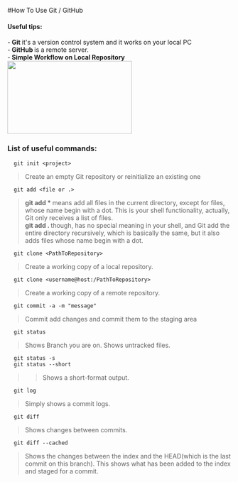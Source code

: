 #How To Use Git / GitHub

<h4>Useful tips: </h4>
-<b> Git </b> it's a version control system and it works on your local PC <br>
-<b> GitHub </b> is a remote server. <br>
-<b> Simple Workflow on Local Repository </b> <br>

<img src="http://newtfire.org/dh/git_shell/gitWorkflow.jpg" width="280" height="164" />


<b><h3>List of useful commands:</h3></b>

```
  git init <project>
```

> Create an empty Git repository or reinitialize an existing one

```
  git add <file or .>
```

> <b> git add * </b> means add all files in the current directory, except for files, whose name begin with a dot. This is your shell 
> functionality, actually, Git only receives a list of files. <br>
> <b> git add . </b> though, has no special meaning in your shell, and Git add the entire directory recursively, which is basically the 
> same, but it also adds files whose name begin with a dot.

```
  git clone <PathToRepository>
```

> Create a working copy of a local repository.

```
  git clone <username@host:/PathToRepository>
```

> Create a working copy of a remote repository.

```
  git commit -a -m "message"
```
> Commit add changes and commit them to the staging area

```
  git status
```
> Shows Branch you are on. Shows untracked files. <br>
> 
```
  git status -s
  git status --short
``` 
>> Shows a short-format output.

```
  git log
```
> Simply shows a commit logs.

```
  git diff
```
> Shows changes between commits.

```
  git diff --cached
```

> Shows the changes between the index and the HEAD(which is the last commit on this branch).
> This shows what has been added to the index and staged for a commit.
